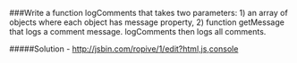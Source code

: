 ###Write a function logComments that takes two parameters: 1) an array of objects where each object has message property, 2) function getMessage that logs a comment message. logComments then logs all comments.

#####Solution - http://jsbin.com/ropive/1/edit?html,js,console